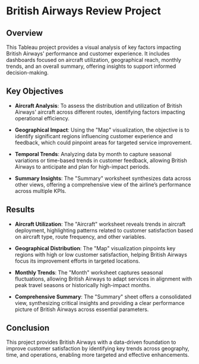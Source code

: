 # British Airways Review Project

## Overview
This Tableau project provides a visual analysis of key factors impacting British Airways' performance and customer experience. It includes dashboards focused on aircraft utilization, geographical reach, monthly trends, and an overall summary, offering insights to support informed decision-making.

## Key Objectives
- **Aircraft Analysis**: To assess the distribution and utilization of British Airways' aircraft across different routes, identifying factors impacting operational efficiency.
  
- **Geographical Impact**: Using the "Map" visualization, the objective is to identify significant regions influencing customer experience and feedback, which could pinpoint areas for targeted service improvement.

- **Temporal Trends**: Analyzing data by month to capture seasonal variations or time-based trends in customer feedback, allowing British Airways to anticipate and plan for high-impact periods.

- **Summary Insights**: The "Summary" worksheet synthesizes data across other views, offering a comprehensive view of the airline’s performance across multiple KPIs.

## Results
- **Aircraft Utilization**: The "Aircraft" worksheet reveals trends in aircraft deployment, highlighting patterns related to customer satisfaction based on aircraft type, route frequency, and other variables.

- **Geographical Distribution**: The "Map" visualization pinpoints key regions with high or low customer satisfaction, helping British Airways focus its improvement efforts in targeted locations.

- **Monthly Trends**: The "Month" worksheet captures seasonal fluctuations, allowing British Airways to adapt services in alignment with peak travel seasons or historically high-impact months.

- **Comprehensive Summary**: The "Summary" sheet offers a consolidated view, synthesizing critical insights and providing a clear performance picture of British Airways across essential parameters.

## Conclusion
This project provides British Airways with a data-driven foundation to improve customer satisfaction by identifying key trends across geography, time, and operations, enabling more targeted and effective enhancements.


